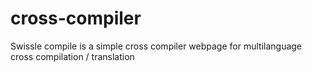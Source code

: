# cross-compiler
Swissle compile is a simple cross compiler webpage for multilanguage cross compilation / translation 

